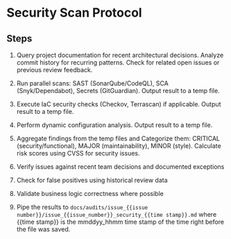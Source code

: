 # Security Scan Protocol

## Steps

1. Query project documentation for recent architectural decisions. Analyze commit history for recurring patterns. Check for related open issues or previous review feedback.

2. Run parallel scans: SAST (SonarQube/CodeQL), SCA (Snyk/Dependabot), Secrets (GitGuardian). Output result to a temp file.

3. Execute IaC security checks (Checkov, Terrascan) if applicable. Output result to a temp file.

4. Perform dynamic configuration analysis. Output result to a temp file.

5. Aggregate findings from the temp files and Categorize them: CRITICAL (security/functional), MAJOR (maintainability), MINOR (style). Calculate risk scores using CVSS for security issues.

6. Verify issues against recent team decisions and documented exceptions

7. Check for false positives using historical review data

8. Validate business logic correctness where possible

9. Pipe the results to `docs/audits/issue_{{issue number}}/issue_{{issue_number}}_security_{{time stamp}}.md` where {{time stamp}} is the mmddyy_hhmm time stamp of the time right before the file was saved.